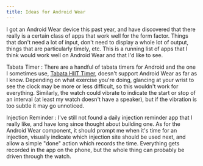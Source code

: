 ```yaml
---
title: Ideas for Android Wear
---
```


I got an Android Wear device this past year, and have discovered that there really is a certain
class of apps that work well for the form factor. Things that don't need a lot of input, don't need
to display a whole lot of output, things that are particularly timely, etc. This is a running list
of apps that I think would work well on Android Wear and that I'd like to see.

Tabata Timer
: There are a handful of tabata timers for Android and the one I sometimes use, [Tabata HIIT
Timer](https://play.google.com/store/apps/details?id=com.xquadro.tabataTimer), doesn't support
Android Wear as far as I know. Depending on what exercise you're doing, glancing at your wrist to
see the clock may be more or less difficult, so this wouldn't work for everything. Similarly, the
watch could vibrate to indicate the start or stop of an interval (at least my watch doesn't have a
speaker), but if the vibration is too subtle it may go unnoticed.

Injection Reminder
: I've still not found a daily injection reminder app that I really like, and have long since
thought about building one. As for the Android Wear component, it should prompt me when it's time
for an injection, visually indicate which injection site should be used next, and allow a simple
"done" action which records the time. Everything gets recorded in the app on the phone, but the
whole thing can probably be driven through the watch.
